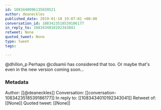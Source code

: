 ```yaml
---
id: 1083440096135659521
author: deaneckles
published_date: 2019-01-10 19:07:02 +00:00
conversation_id: 1083423518539186177
in_reply_to: 1083434010192343041
retweet: None
quoted_tweet: None
type: tweet
tags:

---
```


@dhillon_p Perhaps @cdsamii has considered that too. Or maybe that's even in the new version coming soon...

### Metadata

Author: [[@deaneckles]]
Conversation: [[conversation-1083423518539186177]]
In reply to: [[1083434010192343041]]
Retweet of: [[None]]
Quoted tweet: [[None]]
